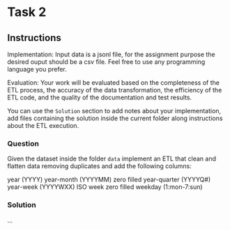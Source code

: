 # Task 2

## Instructions
Implementation: Input data is a jsonl file, for the assignment purpose the desired ouput should be a csv file. Feel free to use any programming language you prefer.

Evaluation: Your work will be evaluated based on the completeness of the ETL process, the accuracy of the data transformation, the efficiency of the ETL code, and the quality of the documentation and test results.

You can use the `Solution` section to add notes about your implementation, add files containing the solution inside the current folder along instructions about the ETL execution.

### Question

Given the dataset inside the folder `data` implement an ETL that clean and flatten data removing duplicates and add the following columns:

year (YYYY)
year-month (YYYYMM) zero filled
year-quarter (YYYYQ#)
year-week (YYYYWXX) ISO week zero filled
weekday (1:mon-7:sun)

### Solution

...